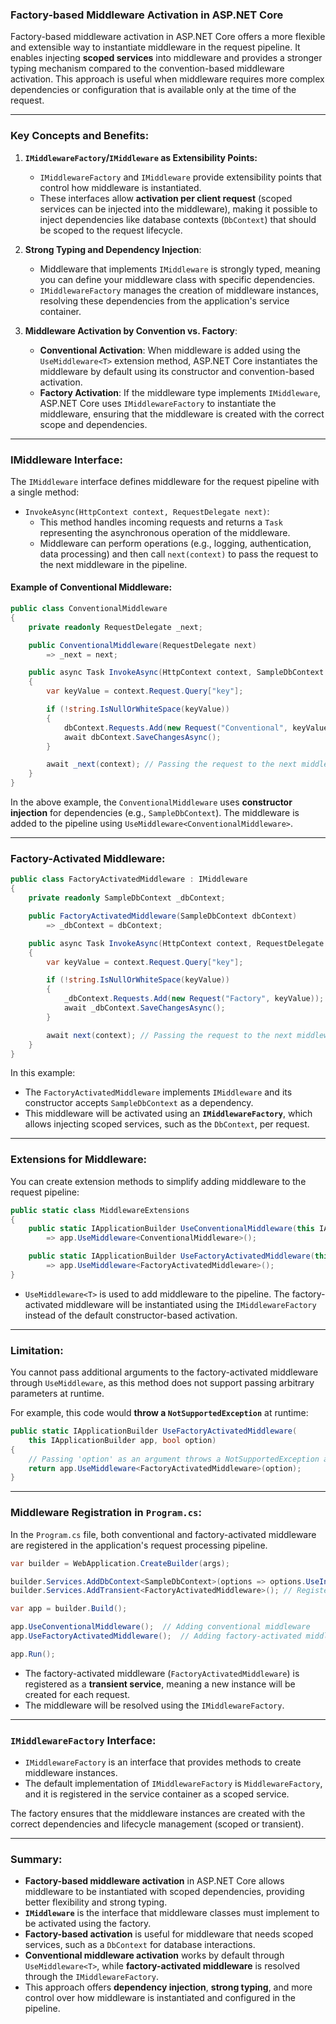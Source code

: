 ### **Factory-based Middleware Activation in ASP.NET Core**

Factory-based middleware activation in ASP.NET Core offers a more flexible and extensible way to instantiate middleware in the request pipeline. It enables injecting **scoped services** into middleware and provides a stronger typing mechanism compared to the convention-based middleware activation. This approach is useful when middleware requires more complex dependencies or configuration that is available only at the time of the request.

---

### **Key Concepts and Benefits:**

1. **`IMiddlewareFactory`/`IMiddleware` as Extensibility Points:**
   - `IMiddlewareFactory` and `IMiddleware` provide extensibility points that control how middleware is instantiated.
   - These interfaces allow **activation per client request** (scoped services can be injected into the middleware), making it possible to inject dependencies like database contexts (`DbContext`) that should be scoped to the request lifecycle.
   
2. **Strong Typing and Dependency Injection**:
   - Middleware that implements `IMiddleware` is strongly typed, meaning you can define your middleware class with specific dependencies.
   - `IMiddlewareFactory` manages the creation of middleware instances, resolving these dependencies from the application's service container.

3. **Middleware Activation by Convention vs. Factory**:
   - **Conventional Activation**: When middleware is added using the `UseMiddleware<T>` extension method, ASP.NET Core instantiates the middleware by default using its constructor and convention-based activation.
   - **Factory Activation**: If the middleware type implements `IMiddleware`, ASP.NET Core uses `IMiddlewareFactory` to instantiate the middleware, ensuring that the middleware is created with the correct scope and dependencies.

---

### **IMiddleware Interface:**

The `IMiddleware` interface defines middleware for the request pipeline with a single method:

- `InvokeAsync(HttpContext context, RequestDelegate next)`:
   - This method handles incoming requests and returns a `Task` representing the asynchronous operation of the middleware.
   - Middleware can perform operations (e.g., logging, authentication, data processing) and then call `next(context)` to pass the request to the next middleware in the pipeline.

#### Example of Conventional Middleware:

```csharp
public class ConventionalMiddleware
{
    private readonly RequestDelegate _next;

    public ConventionalMiddleware(RequestDelegate next)
        => _next = next;

    public async Task InvokeAsync(HttpContext context, SampleDbContext dbContext)
    {
        var keyValue = context.Request.Query["key"];

        if (!string.IsNullOrWhiteSpace(keyValue))
        {
            dbContext.Requests.Add(new Request("Conventional", keyValue));
            await dbContext.SaveChangesAsync();
        }

        await _next(context); // Passing the request to the next middleware
    }
}
```

In the above example, the `ConventionalMiddleware` uses **constructor injection** for dependencies (e.g., `SampleDbContext`). The middleware is added to the pipeline using `UseMiddleware<ConventionalMiddleware>`.

---

### **Factory-Activated Middleware:**

```csharp
public class FactoryActivatedMiddleware : IMiddleware
{
    private readonly SampleDbContext _dbContext;

    public FactoryActivatedMiddleware(SampleDbContext dbContext)
        => _dbContext = dbContext;

    public async Task InvokeAsync(HttpContext context, RequestDelegate next)
    {
        var keyValue = context.Request.Query["key"];

        if (!string.IsNullOrWhiteSpace(keyValue))
        {
            _dbContext.Requests.Add(new Request("Factory", keyValue));
            await _dbContext.SaveChangesAsync();
        }

        await next(context); // Passing the request to the next middleware
    }
}
```

In this example:
- The `FactoryActivatedMiddleware` implements `IMiddleware` and its constructor accepts `SampleDbContext` as a dependency.
- This middleware will be activated using an **`IMiddlewareFactory`**, which allows injecting scoped services, such as the `DbContext`, per request.

---

### **Extensions for Middleware:**

You can create extension methods to simplify adding middleware to the request pipeline:

```csharp
public static class MiddlewareExtensions
{
    public static IApplicationBuilder UseConventionalMiddleware(this IApplicationBuilder app)
        => app.UseMiddleware<ConventionalMiddleware>();

    public static IApplicationBuilder UseFactoryActivatedMiddleware(this IApplicationBuilder app)
        => app.UseMiddleware<FactoryActivatedMiddleware>();
}
```

- `UseMiddleware<T>` is used to add middleware to the pipeline. The factory-activated middleware will be instantiated using the `IMiddlewareFactory` instead of the default constructor-based activation.

---

### **Limitation:**

You cannot pass additional arguments to the factory-activated middleware through `UseMiddleware`, as this method does not support passing arbitrary parameters at runtime.

For example, this code would **throw a `NotSupportedException`** at runtime:

```csharp
public static IApplicationBuilder UseFactoryActivatedMiddleware(
    this IApplicationBuilder app, bool option)
{
    // Passing 'option' as an argument throws a NotSupportedException at runtime.
    return app.UseMiddleware<FactoryActivatedMiddleware>(option);
}
```

---

### **Middleware Registration in `Program.cs`:**

In the `Program.cs` file, both conventional and factory-activated middleware are registered in the application's request processing pipeline.

```csharp
var builder = WebApplication.CreateBuilder(args);

builder.Services.AddDbContext<SampleDbContext>(options => options.UseInMemoryDatabase("SampleDb"));
builder.Services.AddTransient<FactoryActivatedMiddleware>(); // Registering the factory-activated middleware

var app = builder.Build();

app.UseConventionalMiddleware();  // Adding conventional middleware
app.UseFactoryActivatedMiddleware();  // Adding factory-activated middleware

app.Run();
```

- The factory-activated middleware (`FactoryActivatedMiddleware`) is registered as a **transient service**, meaning a new instance will be created for each request.
- The middleware will be resolved using the `IMiddlewareFactory`.

---

### **`IMiddlewareFactory` Interface:**

- `IMiddlewareFactory` is an interface that provides methods to create middleware instances.
- The default implementation of `IMiddlewareFactory` is `MiddlewareFactory`, and it is registered in the service container as a scoped service.

The factory ensures that the middleware instances are created with the correct dependencies and lifecycle management (scoped or transient).

---

### **Summary:**

- **Factory-based middleware activation** in ASP.NET Core allows middleware to be instantiated with scoped dependencies, providing better flexibility and strong typing.
- **`IMiddleware`** is the interface that middleware classes must implement to be activated using the factory.
- **Factory-based activation** is useful for middleware that needs scoped services, such as a `DbContext` for database interactions.
- **Conventional middleware activation** works by default through `UseMiddleware<T>`, while **factory-activated middleware** is resolved through the `IMiddlewareFactory`.
- This approach offers **dependency injection**, **strong typing**, and more control over how middleware is instantiated and configured in the pipeline.